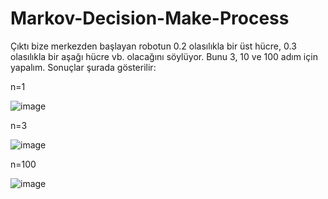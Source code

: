 # Markov-Decision-Make-Process

Çıktı bize merkezden başlayan robotun 0.2 olasılıkla bir üst hücre, 0.3 olasılıkla bir aşağı hücre vb. olacağını söylüyor. 
Bunu 3, 10 ve 100 adım için yapalım. Sonuçlar şurada gösterilir:

n=1

![image](https://user-images.githubusercontent.com/63358327/168470201-84ffa13d-74f6-420c-b713-857a2d5c5a4e.png)



n=3 

![image](https://user-images.githubusercontent.com/63358327/168470191-1bd31f39-df05-4194-bc58-e3f97998121b.png)

n=100

![image](https://user-images.githubusercontent.com/63358327/168470122-8513cba7-b17e-43aa-a009-75901066783c.png)



